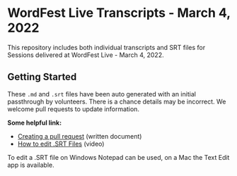 # WordFest Live Transcripts - March 4, 2022

This repository includes both individual transcripts and SRT files for Sessions delivered at WordFest Live - March 4, 2022. 

## Getting Started

These `.md` and `.srt` files have been auto generated with an initial passthrough by volunteers. There is a chance details may be incorrect. We welcome pull requests to update information. 

**Some helpful link:**

- [Creating a pull request](https://docs.github.com/en/pull-requests/collaborating-with-pull-requests/proposing-changes-to-your-work-with-pull-requests/creating-a-pull-request) (written document)
- [How to edit .SRT Files](https://www.youtube.com/watch?v=DcXXzhUW3hE) (video)

To edit a .SRT file on Windows Notepad can be used, on a Mac the Text Edit app is available. 